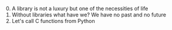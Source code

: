 0. A library is not a luxury but one of the necessities of life
1. Without libraries what have we? We have no past and no future
2. Let's call C functions from Python
